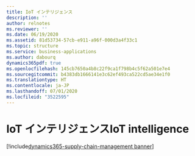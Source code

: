 ```yaml
---
title: IoT インテリジェンス
description: ''
author: relnotes
ms.reviewer: ''
ms.date: 06/19/2020
ms.assetid: 81d53734-57cb-e911-a96f-000d3a4f33c1
ms.topic: structure
ms.service: business-applications
ms.author: dabourq
dynamics365pdf: true
ms.openlocfilehash: 145cb7650a4b8c22f9ca1f798b4c5f62a501e7e4
ms.sourcegitcommit: b4383db1666141e3c62ef493ca522cd5ae34e1f0
ms.translationtype: HT
ms.contentlocale: ja-JP
ms.lasthandoff: 07/01/2020
ms.locfileid: "3522595"
---
```

# <a name="iot-intelligence"></a><span data-ttu-id="1e18d-102">IoT インテリジェンス</span><span class="sxs-lookup"><span data-stu-id="1e18d-102">IoT intelligence</span></span>

[!include[dynamics365-supply-chain-management banner](../includes/dynamics365-supply-chain-management.md)]

<!--structure start-->

<!--structure end-->



